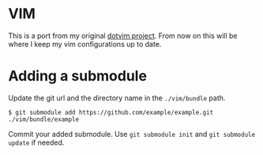 # VIM

This is a port from my original [dotvim project](https://github.com/RyanHedges/dotvim).
From now on this will be where I keep my vim configurations up to date.

# Adding a submodule

Update the git url and the directory name in the `./vim/bundle` path.
```
$ git submodule add https://github.com/example/example.git ./vim/bundle/example
```
Commit your added submodule. Use `git submodule init` and `git submodule update` if needed.